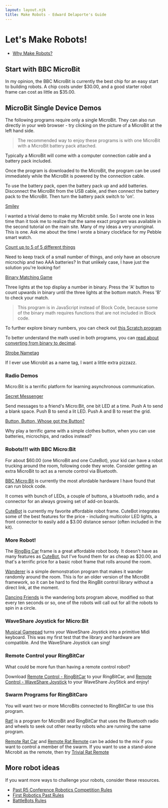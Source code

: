 ```yaml
---
layout: layout.njk
title: Make Robots - Edward Delaporte's Guide
---
```


# Let's Make Robots!

+ [Why Make Robots?](/robots/robobrawl/)

## Start with BBC MicroBit

In my opinion, the BBC MicroBit is currently the best chip for an easy start to building robots. A chip costs under $30.00, and a good starter robot frame can cost as little as $35.00.

## MicroBit Single Device Demos

The following programs require only a single MicroBit. 
They can also run directly in your web browser - try clicking on the picture of a MicroBit at the left hand side.

> The recommended way to enjoy these programs is with one MicroBit with a MicroBit battery pack attached. 

Typically a MicroBit will come with a computer connection cable and a battery pack included. 

Once the program is downloaded to the MicroBit, the program can be used immediately while the MicroBit is powered by the connection cable.

To use the battery pack, open the battery pack up and add batteries. Disconnect the MicroBit from the USB cable, and then connect the battery pack to the MicroBit. Then turn the battery pack switch to 'on'.

[Smiley](https://makecode.microbit.org/_fTx32C4f2Ao1)

I wanted a trivial demo to make my Microbit smile. So I wrote one in less time than it took me to realize that the same exact program was available in the second tutorial on the main site. Many of my ideas a very unoriginal. This is one. Ask me about the time I wrote a binary clockface for my Pebble smart watch.

[Count up to 5 of 5 different things](https://makecode.microbit.org/_Heid2TJmobLM)

Need to keep track of a small number of things, and only have an obscrure microchip and two AAA batteries? In that unlikely case, I have just the solution you're looking for!

[Binary Matching Game](https://makecode.microbit.org/_YapahhRzC4HJ)

Three lights at the top display a number in binary. Press the 'A' button to count upwards in binary until the three lights at the bottom match. Press 'B' to check your match.

> This program is in JavaScript instead of Block Code, because some of the binary math requires functions that are not included in Block code.

To further explore binary numbers, you can check out [this Scratch program](https://scratch.mit.edu/projects/188029887/)

To better understand the math used in both programs, you can [read about converting from binary to decimal](https://www.w3resource.com/javascript-exercises/javascript-math-exercise-2.php).

[Strobe Nametag](https://makecode.microbit.org/_KvUaa2KjyE0C)

If I ever use Microbit as a name tag, I want a little extra pizzazz.

### Radio Demos

Micro:Bit is a terrific platform for learning asynchronous communication.

[Secret Messenger](https://makecode.microbit.org/_PLj13fcW50Wm)

Send messages to a friend's Micro:Bit, one bit LED at a time. Push A to send a blank space. Push B to send a lit LED. Push A and B to reset the grid.

[Button, Button, Whose got the Button?](https://makecode.microbit.org/_0me4RfVuuA0R)

Why play a terrific game with a simple clothes button, when you can use batteries, microchips, and radios instead?

### Robots!!! with BBC Micro:Bit

For about $60.00 (one MicroBit and one CuteBot), your kid can have a robot trucking around the room, following code they wrote. Consider getting an extra MicroBit to act as a remote control via Bluetooth.

[BBC Micro:Bit](https://makecode.microbit.org/) is currently the most afordable hardware I have found that can run block code.

It comes with bunch of LEDs, a couple of buttons, a bluetooth radio, and a connector for an always growing set of add-on boards.

[CuteBot][50] is currently my favorite affordable robot frame. CuteBot integrates some of the best features for the price - including multicolor LED lights, a front connector to easily add a $3.00 distance sensor (often included in the kit).

### More Robot!

The [RingBig Car][1] frame is a great affordable robot body. It doesn't have as many features as [CuteBot][50], but I've found them for as cheap as $20.00, and that's a terrific price for a basic robot frame that rolls around the room.

[50]: https://www.elecfreaks.com/learn-en/microbitKit/smart_cutebot/cutebot_car.html

[Wanderer](https://makecode.microbit.org/_MeWdP5dk9ELC) is a simple demonstration program that makes it wander randomly around the room. This is for an older version of the MicroBit framework, so it can be hard to find the RingBit control library without a direct link, at the moment.

[Dancing Friends][2] is the wandering bots program above, modified so that every ten seconds or so, one of the robots will call out for all the robots to spin in a circle.

[1]: https://www.elecfreaks.com/estore/ring-bit-car-mirco-bit-educational-smart-robot-kit-for-kids-ringbit-car.html
[2]: https://makecode.microbit.org/_02D1CwRYqMWD

### WaveShare Joystick for Micro:Bit

[Musical Gamepad][3] turns your WaveShare Joystick into a primitive Midi keyboard. This was my first test that the library and hardware are compatible. And the WaveShare Joystick can sing!

[3]: https://makecode.microbit.org/_hubWLC3u7DRH

### Remote Control your RingBitCar

What could be more fun than having a remote control robot?

Download [Remote Control - RingBitCar][4] to your RingBitCar, and [Remote Control - WaveShare Joystick][5] to your WaveShare JoyStick and enjoy!

[4]: https://makecode.microbit.org/_00c0adJDK9wJ


[5]: https://makecode.microbit.org/_aThU8kXhwLW7

### Swarm Programs for RingBitCaro

You will want two or more MicroBits connected to RingBitCar to use this program.

[Rat!][6] is a program for MicroBit and RingBitCar that uses the Bluetooth radio and wheels to seek out other nearby robots who are running the same program.

[6]: https://makecode.microbit.org/_2DfLE1ir202a

[Remote Rat Car][7] and [Remote Rat Remote][8] can be added to the mix if you want to control a member of the swarm. If you want to use a stand-alone Microbit as the remote, then try [Trivial Rat Remote][9]

[7]: https://makecode.microbit.org/_10DW3jLJ0Vdq
[8]: https://makecode.microbit.org/_VkrYeTMc00q5
[9]: https://makecode.microbit.org/_L2bWHEhtLadu

## More robot ideas

If you want more ways to challenge your robots, consider these resources.

- [Past R5 Conference Robotics Competition Rules](https://r5conferences.org/student-activities/robotics/past-robotics-competitions-rules/)
- [First Robotics Past Rules](https://www.firstinspires.org/resource-library/frc/archived-game-documentation)
- [BattleBots Rules](https://battlebots.com/rules/)


